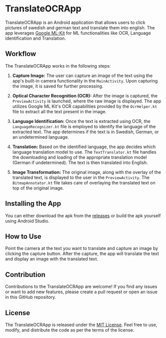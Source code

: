 # TranslateOCRApp

TranslateOCRApp is an Android application that allows users to click pictures of swedish and german text and translate
them into english. The app leverages [Google ML-Kit](https://developers.google.com/ml-kit) for ML functionalities like OCR, Language identification and Translation.


## Workflow

The TranslateOCRApp works in the following steps:

1. **Capture Image:** The user can capture an image of the text using the app's built-in camera functionality in the `MainActivity`. Upon capturing the image, it is saved for further processing.

2. **Optical Character Recognition (OCR):** After the image is captured, the `PreviewActivity` is launched, where the raw image is displayed. The app utilizes Google ML Kit's OCR capabilities provided by the `OcrHelper.kt` file to extract all the text present in the image.

3. **Language Identification:** Once the text is extracted using OCR, the `LanguageRecognizer.kt` file is employed to identify the language of the extracted text. The app determines if the text is in Swedish, German, or an undetermined language.

4. **Translation:** Based on the identified language, the app decides which language translation model to use. The `TextTranslator.kt` file handles the downloading and loading of the appropriate translation model (German if undetermined). The text is then translated into English.

5. **Image Transformation:** The original image, along with the overlay of the translated text, is displayed to the user in the `PreviewActivity`. The `BitmapAnnotator.kt` file takes care of overlaying the translated text on top of the original image.


## Installing the App

You can either download the apk from the [releases](link-to-releases) or build the apk yourself using Android Studio.

## How to Use

Point the camera at the text you want to translate and capture an image by clicking the capture button. After the capture, the app will translate the text and display an image with the translated text.

## Contribution

Contributions to the TranslateOCRApp are welcome! If you find any issues or want to add new features, please create a pull request or open an issue in this GitHub repository.

## License

The TranslateOCRApp is released under the [MIT License](LICENSE). Feel free to use, modify, and distribute the code as per the terms of the license.
